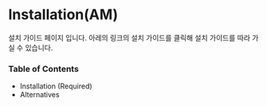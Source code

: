 # Installation(AM)

설치 가이드 페이지 입니다. 아레의 링크의 설치 가이드를 클릭해 설치 가이드를 따라 가실 수 있습니다.

### Table of Contents

* Installation (Required)
* Alternatives

